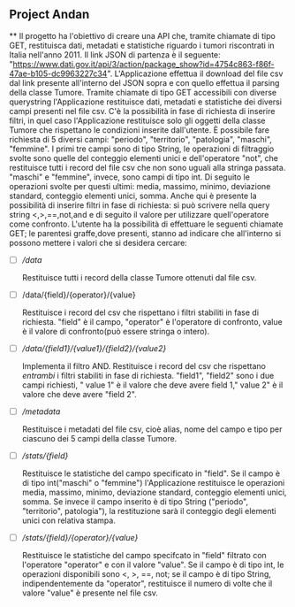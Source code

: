 
		

## Project Andan

**
Il progetto ha l'obiettivo di creare una API che, tramite chiamate di tipo GET, restituisca dati, metadati e statistiche riguardo i tumori riscontrati in Italia nell'anno 2011. Il link JSON di partenza è il seguente: "https://www.dati.gov.it/api/3/action/package_show?id=4754c863-f86f-47ae-b105-dc9963227c34".
L'Applicazione effettua il download del file csv dal link presente all'interno del JSON sopra e con quello effettua il parsing della classe Tumore.
Tramite chiamate di tipo GET accessibili con diverse querystring l'Applicazione restituisce dati, metadati e statistiche dei diversi campi presenti nel file csv. C'è la possibilità in fase di richiesta di inserire filtri, in quel caso l'Applicazione restituisce solo gli oggetti della classe Tumore che rispettano le condizioni inserite dall'utente.
È possibile fare richiesta di 5 diversi campi: "periodo", "territorio", "patologia", "maschi", "femmine". I primi tre campi sono di tipo String, le operazioni di filtraggio svolte sono quelle del conteggio elementi unici e dell'operatore "not", che restituisce tutti i record del file csv che non sono uguali alla stringa passata.
"maschi" e "femmine", invece, sono campi di tipo int. Di seguito le operazioni svolte per questi ultimi: media, massimo, minimo, deviazione standard, conteggio elementi unici, somma.
Anche qui è presente la possibilità di inserire filtri in fase di richiesta: si può scrivere nella query string <,>,==,not,and e di seguito il valore per utilizzare quell'operatore come confronto.
L'utente ha la possibilità di effettuare le seguenti chiamate GET; le parentesi graffe,dove presenti, stanno ad indicare che all'interno si possono mettere i valori che si desidera cercare:

 - [ ] */data*

	Restituisce tutti i record della classe Tumore ottenuti dal file csv.

 - [ ] /data/{field}/{operator}/{value}

	Restituisce i record del csv che rispettano i filtri stabiliti in fase di richiesta. "field" è il campo, "operator" è l'operatore di confronto, value è il valore di confronto(può essere stringa o intero).

 - [ ] */data/{field1}/{value1}/{field2}/{value2}*
 
	Implementa il filtro AND. Restituisce i record del csv che rispettano *entrambi* i filtri stabiliti in fase di richiesta. "field1", "field2" sono i due campi richiesti, " value 1" è il valore che deve avere field 1," value 2" è il valore che deve avere "field 2".
 - [ ] */metadata*

	Restituisce i metadati del file csv, cioè alias, nome del campo e tipo per ciascuno dei 5 campi della classe Tumore.

 - [ ] */stats/{field}*
 
	Restituisce le statistiche del campo specificato in "field". Se il campo è di tipo int("maschi" o "femmine") l'Applicazione restituisce le operazioni media, massimo, minimo, deviazione standard, conteggio elementi unici, somma. Se invece il campo inserito è di tipo String ("periodo", "territorio", patologia"), la restituzione sarà il conteggio degli elementi unici con relativa stampa.
	

 - [ ] */stats/{field}/{operator}/{value}*
 
	 Restituisce le statistiche del campo specifcato in "field" filtrato con l'operatore "operator" e con il valore "value". Se il campo è di tipo int, le operazioni disponibili sono <, >, ==, not; se il campo è di tipo String, indipendentemente da "operator", restituisce il numero di volte che il valore "value" è presente nel file csv.

<!--stackedit_data:
eyJoaXN0b3J5IjpbLTE5MDIzNTcwNTYsLTQxNTA0NjU0OF19
-->